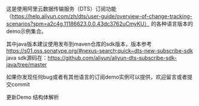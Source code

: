 这是使用阿里云数据传输服务（DTS）订阅功能（https://help.aliyun.com/zh/dts/user-guide/overview-of-change-tracking-scenarios?spm=a2c4g.11186623.0.0.43dc3762uCmyKU）   的各种语言版本的demo示例集合。

其中java版本建议使用发布到maven仓库的sdk版本，版本参考 https://s01.oss.sonatype.org/#nexus-search;quick~dts-new-subscribe-sdk  java sdk源码在：https://github.com/aliyun/aliyun-dts-subscribe-sdk-java/tree/master

如果你发现任何bug或者有其他语言的订阅demo实例可以提供，欢迎留言或者提交commit

更新Demo 结构体解析